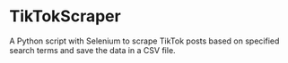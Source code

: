 # TikTokScraper
A Python script with Selenium to scrape TikTok posts based on specified search terms and save the data in a CSV file.
